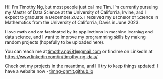 Hi! I'm Timothy Ng, but most people just call me Tim. I'm currently pursuing my Master of Data Science at the University of California, Irvine, and I expect to graduate in December 2025. I received my Bachelor of Science in Mathematics from the University of California, Davis in June 2023.

I love math and am fascinated by its applications in machine learning and data science, and I want to improve my programming skills by making random projects (hopefully to be uploaded here).

You can reach me at timothy.ng681@gmail.com or find me on LinkedIn at https://www.linkedin.com/in/timothy-ng-data/

Check out my projects in the meantime, and I'll try to keep things updated! I have a website now - [timng-gnmit.github.io](https://timng-gnmit.github.io/)
<!---
- 👋 Hi, I’m Timothy Ng; most people call me Tim
- 👀 I’m interested in number theory, machine learning, data science, and programming
- 📊 I’m currently a Mathematics major trying to learn more about Computer Science
- 📫 You can reach me at tjng@ucdavis.edu or find me on LinkedIn at https://www.linkedin.com/in/timothy-ng-047188142/

timng-gnmit/timng-gnmit is a ✨ special ✨ repository because its `README.md` (this file) appears on your GitHub profile.
You can click the Preview link to take a look at your changes.
--->
